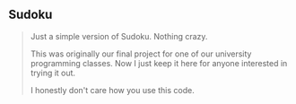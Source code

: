 ## Sudoku
> Just a simple version of Sudoku. Nothing crazy.
>
> This was originally our final project for one of our university programming classes. Now I just keep it here for anyone interested in trying it out.
>
> I honestly don't care how you use this code.
